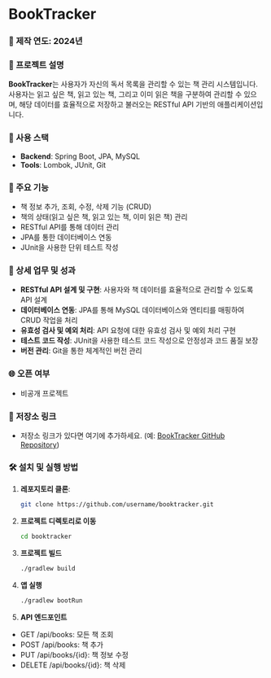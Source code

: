 # BookTracker

### 📅 제작 연도: 2024년

### 📖 프로젝트 설명
**BookTracker**는 사용자가 자신의 독서 목록을 관리할 수 있는 책 관리 시스템입니다. 사용자는 읽고 싶은 책, 읽고 있는 책, 그리고 이미 읽은 책을 구분하여 관리할 수 있으며, 해당 데이터를 효율적으로 저장하고 불러오는 RESTful API 기반의 애플리케이션입니다.

### 🔧 사용 스택
- **Backend**: Spring Boot, JPA, MySQL
- **Tools**: Lombok, JUnit, Git

### 📝 주요 기능
- 책 정보 추가, 조회, 수정, 삭제 기능 (CRUD)
- 책의 상태(읽고 싶은 책, 읽고 있는 책, 이미 읽은 책) 관리
- RESTful API를 통해 데이터 관리
- JPA를 통한 데이터베이스 연동
- JUnit을 사용한 단위 테스트 작성

### 💼 상세 업무 및 성과
- **RESTful API 설계 및 구현**: 사용자와 책 데이터를 효율적으로 관리할 수 있도록 API 설계
- **데이터베이스 연동**: JPA를 통해 MySQL 데이터베이스와 엔티티를 매핑하여 CRUD 작업을 처리
- **유효성 검사 및 예외 처리**: API 요청에 대한 유효성 검사 및 예외 처리 구현
- **테스트 코드 작성**: JUnit을 사용한 테스트 코드 작성으로 안정성과 코드 품질 보장
- **버전 관리**: Git을 통한 체계적인 버전 관리

### 🌐 오픈 여부
- 비공개 프로젝트

### 📂 저장소 링크
- 저장소 링크가 있다면 여기에 추가하세요. (예: [BookTracker GitHub Repository](https://github.com/username/booktracker))

### 🛠 설치 및 실행 방법
1. **레포지토리 클론**:
   ```bash
   git clone https://github.com/username/booktracker.git
   ```

2. **프로젝트 디렉토리로 이동**
   ```bash
   cd booktracker
   ```
   
3. **프로젝트 빌드**
   ```bash
   ./gradlew build
   ```

4. **앱 실행**
   ```bash
   ./gradlew bootRun
   ```

5. **API 엔드포인트**
* GET /api/books: 모든 책 조회
* POST /api/books: 책 추가
* PUT /api/books/{id}: 책 정보 수정
* DELETE /api/books/{id}: 책 삭제
